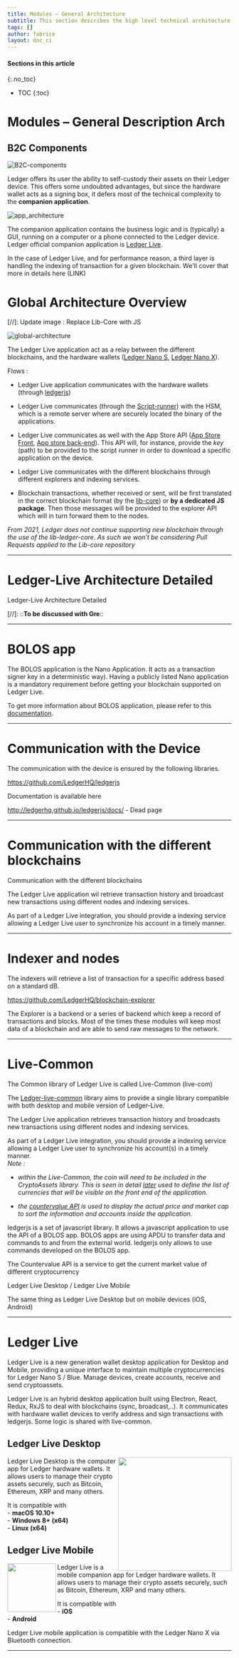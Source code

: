 ```yaml
---
title: Modules – General Architecture
subtitle: This section describes the high level technical architecture of Ledger Live and how the different components interact.
tags: []
author: fabrice
layout: doc_ci
---
```


#### Sections in this article
{:.no_toc}
* TOC
{:toc}

<!--
Modules – General Architecture
    B2C Components
Global Architecture Overview
Ledger-Live Architecture Detailed
BOLOS app
Communication with the Device
Communication with the different blockchains
Indexer and nodes
Live-Common
Ledger Live
    Ledger Live Desktop
    Ledger Live Mobile
-->

# Modules – General Description Arch

## B2C Components

<!-- ------------- Image ------------- -->
![B2C-components](../../uploads/images/B2C-components.png)
<!-- --------------------------------- -->
Ledger offers its user the ability to self-custody their assets on their Ledger device. This offers some undoubted advantages, but since the hardware wallet acts as a signing box, it defers most of the technical complexity to the **companion application**.

<!-- ------------- Image ------------- -->
![app_architecture](../../uploads/images/app_architecture.png)
<!-- --------------------------------- -->


The companion application contains the business logic and is (typically) a GUI, running on a computer or a phone connected to the Ledger device. Ledger official companion application is [Ledger Live](https://www.ledger.com/ledger-live/download).

In the case of Ledger Live, and for performance reason, a third layer is handling the indexing of transaction for a given blockchain. We'll cover that more in details here (LINK)

# Global Architecture Overview

[//]: Update image : Replace Lib-Core with JS

<!-- ------------- Image ------------- -->
![global-architecture](../../uploads/images/global-architecture.png)
<!-- --------------------------------- -->


The Ledger Live application act as a relay between the different
blockchains, and the hardware wallets ([Ledger Nano
S](https://www.ledger.com/products/ledger-nano-s), [Ledger Nano
X](https://www.ledger.com/products/ledger-nano-x)).

Flows :

-   Ledger Live application communicates with the hardware wallets
    (through [ledgerjs](https://github.com/LedgerHQ/ledgerjs))

-   Ledger Live communicates (through the
    [Script-runner](https://github.com/LedgerHQ/ledger-update-python-api))
    with the HSM, which is a remote server where are securely located
    the binary of the applications.

-   Ledger Live communicates as well with the App Store API ([App Store
    Front](https://github.com/LedgerHQ/ledger-app-store-front), [App
    store back-end](https://github.com/LedgerHQ/ledger-app-store-api)).
    This API will, for instance, provide the <i>key</i> (path) to be provided
    to the script runner in order to download a specific application on
    the device.

-   Ledger Live communicates with the different blockchains through different
    explorers and indexing services.

-   Blockchain transactions, whether received or sent, will be first translated in the correct   blockchain format (by the
    [lib-core](https://github.com/LedgerHQ/lib-ledger-core)) or **by a dedicated JS package**.
    Then those messages will be provided to the explorer API which will in turn forward them to the nodes.


_From 2021, Ledger does not continue supporting new blockchain through the use of the lib-ledger-core. As such we won't be considering Pull Requests applied to the Lib-core repository_

***
# Ledger-Live Architecture Detailed

Ledger-Live Architecture Detailed

[//]: ::**To be discussed with Gre**::

***
# BOLOS app

The BOLOS application is the Nano Application. It acts as a transaction signer
key in a deterministic way). Having a publicly listed Nano application is a mandatory requirement before getting your blockchain supported on Ledger Live.

To get more information about BOLOS application, please refer to this [documentation](https://ledger.readthedocs.io/en/latest/additional/publishing_an_app.html).

***
# Communication with the Device

The communication with the device is ensured by the following libraries.

<https://github.com/LedgerHQ/ledgerjs>


Documentation is available here

<http://ledgerhq.github.io/ledgerjs/docs/> - Dead page

***
# Communication with the different blockchains

Communication with the different blockchains

The Ledger Live application wil retrieve transaction history and broadcast new transactions using different nodes and indexing services.

As part of a Ledger Live integration, you should provide a indexing service allowing a Ledger Live user to synchronize his account in a timely manner.

***
# Indexer and nodes

The indexers will retrieve a list of transaction for a specific address
based on a standard dB.

<https://github.com/LedgerHQ/blockchain-explorer>

The Explorer is a backend or a series of backend which keep a record of
transactions and blocks. Most of the times these modules will keep most
data of a blockchain and are able to send raw messages to the network.

***
# Live-Common

The Common library of Ledger Live is called Live-Common (live-com)

The [Ledger-live-common](https://github.com/LedgerHQ/ledger-live-common)
library aims to provide a single library compatible with both desktop
and mobile version of Ledger-Live.

The Ledger Live application retrieves transaction history and broadcasts new transactions using different nodes and indexing services.

As part of a Ledger Live integration, you should provide a indexing service allowing a Ledger Live user to synchronize his account(s) in a timely manner.  
<i>Note :
  
-   within the Live-Common, the coin will need to be included in the CryptoAssets library. This is seen in detail 
    [later](https://blog.ledger.com/developer-portal/docs/41_live_cryptoassets.html)
    used to define the list of currencies that will be visible on the
    front end of the application.
  
-   the [countervalue API](https://github.com/LedgerHQ/ledger-api-countervalue) is used
    to display the actual price and market cap to sort the information
    and accounts inside the application.
</i>
ledgerjs is a set of javascript library. It allows a javascript
application to use the API of a BOLOS app. BOLOS apps are using APDU to
transfer data and commands to and from the external world. ledgerjs only
allows to use commands developed on the BOLOS app.

The Countervalue API is a service to get the current market value of
different cryptocurrency


Ledger Live Desktop / Ledger Live Mobile

The same thing as Ledger Live Desktop but on mobile devices (iOS,
Android)

***
# Ledger Live

Ledger Live is a new generation wallet desktop application for Desktop and Mobile, providing a unique interface to maintain multiple cryptocurrencies for Ledger Nano S / Blue. Manage devices, create accounts, receive and send cryptoassets.

Ledger Live is an hybrid desktop application built using Electron, React, Redux, RxJS to deal with blockchains (sync, broadcast,..). It communicates with  hardware wallet devices to verify address and sign transactions with ledgerjs. Some logic is shared with live-common.

## Ledger Live Desktop  

<!-- ------------- Image ------------- -->
<img width="255" src="../../../uploads/images/lld.png" style="float:right">  
<!-- --------------------------------- -->

Ledger Live Desktop is the computer app for Ledger hardware wallets. It allows users to manage their crypto assets securely, such as Bitcoin, Ethereum, XRP and many others.

It is compatible with  
\- **macOS 10.10+**  
\- **Windows 8+ (x64)**  
\- **Linux (x64)**  

## Ledger Live Mobile  

<!-- ------------- Image ------------- -->
<img align="left" width="109" src="../../../uploads/images/llm.png">
<!-- --------------------------------- -->

Ledger Live is a mobile companion app for Ledger hardware wallets. It allows users to manage their crypto assets securely, such as Bitcoin, Ethereum, XRP and many others.

It is compatible with  
\- **iOS**   
\- **Android**  

Ledger Live mobile application is  compatible with the Ledger Nano X via Bluetooth connection.


***
